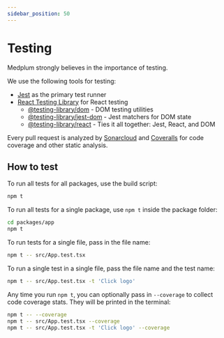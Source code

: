 ```yaml
---
sidebar_position: 50
---
```


# Testing

Medplum strongly believes in the importance of testing.

We use the following tools for testing:
- [Jest](https://jestjs.io/) as the primary test runner
- [React Testing Library](https://testing-library.com/docs/react-testing-library/intro/) for React testing
  - [@testing-library/dom](https://www.npmjs.com/package/@testing-library/dom) - DOM testing utilities
  - [@testing-library/jest-dom](https://www.npmjs.com/package/@testing-library/jest-dom) - Jest matchers for DOM state
  - [@testing-library/react](https://www.npmjs.com/package/@testing-library/react) - Ties it all together: Jest, React, and DOM

Every pull request is analyzed by [Sonarcloud](https://sonarcloud.io/project/overview?id=medplum_medplum) and [Coveralls](https://coveralls.io/github/medplum/medplum?branch=main) for code coverage and other static analysis.

## How to test

To run all tests for all packages, use the build script:

```bash
npm t
```

To run all tests for a single package, use `npm t` inside the package folder:

```bash
cd packages/app
npm t
```

To run tests for a single file, pass in the file name:

```bash
npm t -- src/App.test.tsx
```

To run a single test in a single file, pass the file name and the test name:

```bash
npm t -- src/App.test.tsx -t 'Click logo'
```

Any time you run `npm t`, you can optionally pass in `--coverage` to collect code coverage stats.  They will be printed in the terminal:

```bash
npm t -- --coverage
npm t -- src/App.test.tsx --coverage
npm t -- src/App.test.tsx -t 'Click logo' --coverage
```
